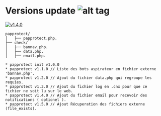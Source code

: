 # Versions update ![alt tag](https://camo.githubusercontent.com/c854ccb6625c6674287cf084391dc66983ac6ec1/687474703a2f2f696d6731352e686f7374696e67706963732e6e65742f706963732f35393837303066696c6539342e706e67)

[![v1.4.0](http://img.shields.io/badge/zip-v1.4.0-blue.svg)](https://github.com/NuggaN85/Protection-Anti-Plagiat/archive/master.zip)


```
papprotect/
│   ├── papprotect.php.
├── check/
│   ├── bannav.php.
│   ├── data.php.
│   ├── email.php.
```

```
* papprotect init v1.0.0 
* papprotect v1.1.0 // Liste des bots aspirateur en fichier externe 'bannav.php'.
* papprotect v1.2.0 // Ajout du fichier data.php qui regroupe les requies.
* papprotect v1.3.0 // Ajout du fichier log en .cnx pour que ce fichier ne soit lu sur le web.
* papprotect v1.4.0 // Ajout du fichier email pour recevoir des notifications ( optionel ).
* papprotect v1.5.0 // Ajout Récuperation des fichiers externe (file_exists).
```
